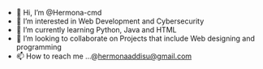 - 👋 Hi, I’m @Hermona-cmd
- 👀 I’m interested in Web Development and Cybersecurity
- 🌱 I’m currently learning Python, Java and HTML
- 💞️ I’m looking to collaborate on Projects that include Web designing and programming
- 📫 How to reach me ...@hermonaaddisu@gmail.com

<!---
Hermona-cmd/Hermona-cmd is a ✨ special ✨ repository because its `README.md` (this file) appears on your GitHub profile.
You can click the Preview link to take a look at your changes.
--->
